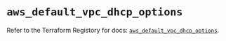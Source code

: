 # `aws_default_vpc_dhcp_options`

Refer to the Terraform Registory for docs: [`aws_default_vpc_dhcp_options`](https://www.terraform.io/docs/providers/aws/r/default_vpc_dhcp_options).
